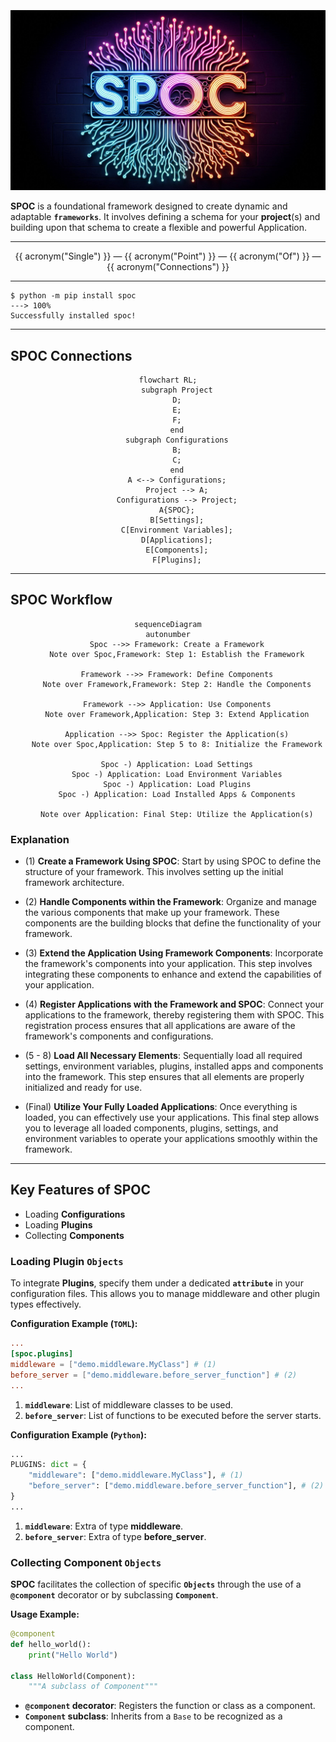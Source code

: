 #

<div style="text-align:center; margin-top: -60px;">
 <img src="assets/images/title.png" alt="Alt text" class="title-image" />
</div>

**SPOC** is a foundational framework designed to create dynamic and adaptable **`frameworks`**. It involves defining a schema for your **project**(s) and building upon that schema to create a flexible and powerful Application.

---

<p align="center" class="name-acronym" >
    {{ acronym("Single") }} — 
    {{ acronym("Point") }} — 
    {{ acronym("Of") }} — 
    {{ acronym("Connections") }}
</p>

---

<!-- termynal -->

```
$ python -m pip install spoc
---> 100%
Successfully installed spoc!
```

---

## SPOC **Connections**

```mermaid
flowchart RL;
    subgraph Project
    D;
    E;
    F;
    end
    subgraph Configurations
    B;
    C;
    end
    A <--> Configurations;
    Project --> A;
    Configurations --> Project;
    A{SPOC};
    B[Settings];
    C[Environment Variables];
    D[Applications];
    E[Components];
    F[Plugins];
```

---

## SPOC **Workflow**

```mermaid
sequenceDiagram
autonumber
    Spoc -->> Framework: Create a Framework
    Note over Spoc,Framework: Step 1: Establish the Framework

    Framework -->> Framework: Define Components
    Note over Framework,Framework: Step 2: Handle the Components

    Framework -->> Application: Use Components
    Note over Framework,Application: Step 3: Extend Application

    Application -->> Spoc: Register the Application(s)
    Note over Spoc,Application: Step 5 to 8: Initialize the Framework

    Spoc -) Application: Load Settings
    Spoc -) Application: Load Environment Variables
    Spoc -) Application: Load Plugins
    Spoc -) Application: Load Installed Apps & Components

    Note over Application: Final Step: Utilize the Application(s)
```

### Explanation

- (1) **Create a Framework Using SPOC**: Start by using SPOC to define the structure of your framework. This involves setting up the initial framework architecture.

- (2) **Handle Components within the Framework**: Organize and manage the various components that make up your framework. These components are the building blocks that define the functionality of your framework.

- (3) **Extend the Application Using Framework Components**: Incorporate the framework's components into your application. This step involves integrating these components to enhance and extend the capabilities of your application.

- (4) **Register Applications with the Framework and SPOC**: Connect your applications to the framework, thereby registering them with SPOC. This registration process ensures that all applications are aware of the framework's components and configurations.

- (5 - 8) **Load All Necessary Elements**: Sequentially load all required settings, environment variables, plugins, installed apps and components into the framework. This step ensures that all elements are properly initialized and ready for use.

- (Final) **Utilize Your Fully Loaded Applications**: Once everything is loaded, you can effectively use your applications. This final step allows you to leverage all loaded components, plugins, settings, and environment variables to operate your applications smoothly within the framework.

---

## Key Features of **SPOC**

- Loading **Configurations**
- Loading **Plugins**
- Collecting **Components**

### Loading **Plugin `Objects`**

To integrate **Plugins**, specify them under a dedicated **`attribute`** in your configuration files. This allows you to manage middleware and other plugin types effectively.

**Configuration Example (`TOML`):**

```toml title="config/spoc.toml"
...
[spoc.plugins]
middleware = ["demo.middleware.MyClass"] # (1)
before_server = ["demo.middleware.before_server_function"] # (2)
...
```

1. **`middleware`**: List of middleware classes to be used.
2. **`before_server`**: List of functions to be executed before the server starts.

**Configuration Example (`Python`):**

```python title="config/settings.py"
...
PLUGINS: dict = {
    "middleware": ["demo.middleware.MyClass"], # (1)
    "before_server": ["demo.middleware.before_server_function"], # (2)
}
...
```

1. **`middleware`**: Extra of type **middleware**.
2. **`before_server`**: Extra of type **before_server**.

### Collecting **Component `Objects`**

**SPOC** facilitates the collection of specific **`Objects`** through the use of a **`@component`** decorator or by subclassing **`Component`**.

**Usage Example:**

```python title="example.py"
@component
def hello_world():
    print("Hello World")

class HelloWorld(Component):
    """A subclass of Component"""
```

- **`@component` decorator**: Registers the function or class as a component.
- **`Component` subclass**: Inherits from a `Base` to be recognized as a component.

<style>
    .mermaid{
        text-align:center
    }
</style>
